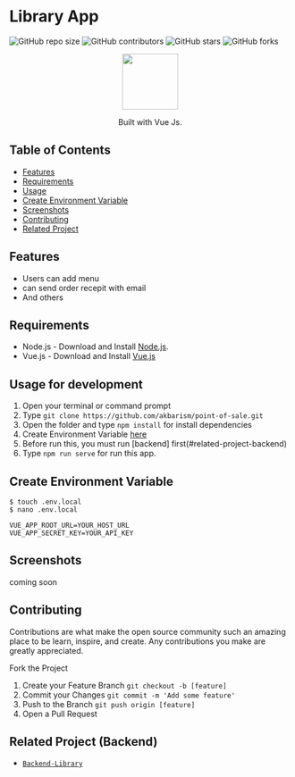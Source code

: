 # Library App

![GitHub repo size](https://img.shields.io/github/repo-size/akbarism/point-of-sale)
![GitHub contributors](https://img.shields.io/github/contributors/akbarism/point-of-sale)
![GitHub stars](https://img.shields.io/github/stars/akbarism/point-of-sale)
![GitHub forks](https://img.shields.io/github/forks/akbarism/point-of-sale?style=social)

<p align="center">
  <img height="100" src="https://vuejs.org/images/logo.png">
</p>
<p align="center">
  Built with Vue Js.
</p>

## Table of Contents

- [Features](#features)
- [Requirements](#requirements)
- [Usage](#usage-for-development)
- [Create Environment Variable](#create-environment-variable)
- [Screenshots](#screenshots)
- [Contributing](#contributing)
- [Related Project](#related-project-backend)

## Features

- Users can add menu
- can send order recepit with email
- And others

## Requirements

- Node.js - Download and Install [Node.js](https://nodejs.org/en/).
- Vue.js - Download and Install [Vue.js](https://vuejs.org/v2/guide/)

## Usage for development

1. Open your terminal or command prompt
2. Type `git clone https://github.com/akbarism/point-of-sale.git`
3. Open the folder and type `npm install` for install dependencies
4. Create Environment Variable [here](#create-environment-variable)
5. Before run this, you must run [backend] first(#related-project-backend)
6. Type `npm run serve` for run this app.

## Create Environment Variable

```
$ touch .env.local
$ nano .env.local
```

```
VUE_APP_ROOT_URL=YOUR_HOST_URL
VUE_APP_SECRET_KEY=YOUR_API_KEY
```

## Screenshots


coming soon


## Contributing

Contributions are what make the open source community such an amazing place to be learn, inspire, and create. Any contributions you make are greatly appreciated.

Fork the Project
1. Create your Feature Branch  ```git checkout -b [feature]```
2. Commit your Changes ```git commit -m 'Add some feature'```
3. Push to the Branch ```git push origin [feature]```
4. Open a Pull Request


## Related Project (Backend)

* [`Backend-Library`](https://github.com/akbarism/pos-backend)
